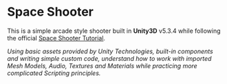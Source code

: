 # Space Shooter #

This is a simple arcade style shooter built in **Unity3D** v5.3.4 while following the official [Space Shooter Tutorial](http://unity3d.com/learn/tutorials/projects/space-shooter-tutorial).

*Using basic assets provided by Unity Technologies, built-in components and writing simple custom code, understand how to work with imported Mesh Models, Audio, Textures and Materials while practicing more complicated Scripting principles.*